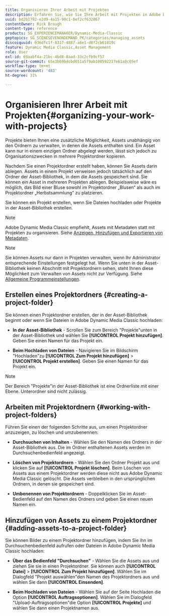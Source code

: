 ```yaml
---
title: Organisieren Ihrer Arbeit mit Projekten
description: Erfahren Sie, wie Sie Ihre Arbeit mit Projekten in Adobe Dynamic Media Classic organisieren.
uuid: bd2b1792-e2d9-4a15-90c1-8ef2cf632867
contentOwner: Rick Brough
content-type: reference
products: SG_EXPERIENCEMANAGER/Dynamic-Media-Classic
geptopics: SG_SCENESEVENONDEMAND_PK/categories/managing_assets
discoiquuid: 036dfc1f-8317-4887-a6e1-d8f2cb61819c
feature: Dynamic Media Classic,Asset Management
role: User
exl-id: 69aabf4a-21bc-4bd8-8aad-33c2cfb9cf57
source-git-commit: 65e3b69bdcbd651a5f9ab100592217e61a8c05ef
workflow-type: tm+mt
source-wordcount: '483'
ht-degree: 31%

---
```


# Organisieren Ihrer Arbeit mit Projekten{#organizing-your-work-with-projects}

Projekte bieten Ihnen eine zusätzliche Möglichkeit, Assets unabhängig von den Ordnern zu verwalten, in denen die Assets enthalten sind. Ein Asset kann nur in einem einzigen Ordner abgelegt werden, lässt sich jedoch zu Organisationszwecken in mehrere Projektordner kopieren.

Nachdem Sie einen Projektordner erstellt haben, können Sie Assets darin ablegen. Assets in einem Projekt verweisen jedoch tatsächlich auf den Ordner der Asset-Bibliothek, in dem die Assets gespeichert sind. Sie können ein Asset in mehreren Projekten ablegen. Beispielsweise wäre es möglich, das Bild einer Bluse sowohl im Projektordner „Blusen“ als auch im Projektordner „Herbstsammlung“ zu platzieren.

Sie können ein Projekt erstellen, wenn Sie Dateien hochladen oder Projekte in der Asset-Bibliothek erstellen.

>[!NOTE]
>
>Adobe Dynamic Media Classic empfiehlt, Assets mit Metadaten statt mit Projekten zu organisieren. Siehe [Anzeigen, Hinzufügen und Exportieren von Metadaten](viewing-adding-exporting-metadata.md).

>[!NOTE]
>
>Sie können Assets nur dann in Projekten verwalten, wenn Ihr Administrator entsprechende Einstellungen festgelegt hat. Wenn Sie unten in der Asset-Bibliothek keinen Abschnitt mit Projektordnern sehen, steht Ihnen diese Möglichkeit zum Verwalten von Assets nicht zur Verfügung. Siehe [Allgemeine Programmeinstellungen](application-setup.md#general-settings).

## Erstellen eines Projektordners {#creating-a-project-folder}

Sie können einen Projektordner erstellen, der in der Asset-Bibliothek beginnt oder wenn Sie Dateien in Adobe Dynamic Media Classic hochladen:

* **In der Asset-Bibliothek** - Scrollen Sie zum Bereich &quot;Projekte&quot;unten in der Asset-Bibliothek und wählen Sie **[!UICONTROL Projekt hinzufügen]**. Geben Sie einen Namen für das Projekt ein.

* **Beim Hochladen von Dateien** - Navigieren Sie im Bildschirm &quot;Hochladen&quot;zu **[!UICONTROL Zum Projekt hinzufügen]** > **[!UICONTROL Projekt erstellen]**. Geben Sie einen Namen für das Projekt ein.

>[!NOTE]
>
>Der Bereich &quot;Projekte&quot;in der Asset-Bibliothek ist eine Ordnerliste mit einer Ebene. Unterordner sind nicht zulässig.

## Arbeiten mit Projektordnern {#working-with-project-folders}

Führen Sie einen der folgenden Schritte aus, um einen Projektordner anzuzeigen, zu löschen und umzubenennen:

* **Durchsuchen von Inhalten** - Wählen Sie den Namen des Ordners in der Asset-Bibliothek aus. Die im Ordner enthaltenen Assets werden im Durchsuchenbedienfeld angezeigt.

* **Löschen von Projektordnern** - Wählen Sie den Ordner Projekt aus und klicken Sie auf **[!UICONTROL Projekt löschen]**. Beim Löschen von Assets aus einem Projektordner werden diese nicht aus Adobe Dynamic Media Classic gelöscht. Die Assets verbleiben in den ursprünglichen Ordnern, in denen sie gespeichert sind.

* **Umbenennen von Projektordnern** - Doppelklicken Sie im Asset-Bedienfeld auf den Namen des Ordners und geben Sie einen neuen Namen ein.

## Hinzufügen von Assets zu einem Projektordner {#adding-assets-to-a-project-folder}

Sie können Bilder zu einem Projektordner hinzufügen, indem Sie ihn im Durchsuchenbedienfeld aufrufen oder Dateien in Adobe Dynamic Media Classic hochladen:

* **Über das Bedienfeld &quot;Durchsuchen&quot;** - Wählen Sie die Assets aus und ziehen Sie sie in einen Projektordner. Sie können auch **[!UICONTROL Datei]** > **[!UICONTROL Zum Projekt hinzufügen]**. Wählen Sie im Dialogfeld &quot;Projekt auswählen&quot;den Namen des Projektordners aus und wählen Sie dann **[!UICONTROL Einsenden]**.

* **Beim Hochladen von Dateien** - Wählen Sie auf der Seite Hochladen die Option **[!UICONTROL Auftragsoptionen]**. Wählen Sie im Dialogfeld &quot;Upload-Auftragsoptionen&quot;die Option **[!UICONTROL Projekte]** und wählen Sie dann einen Projektnamen aus.
